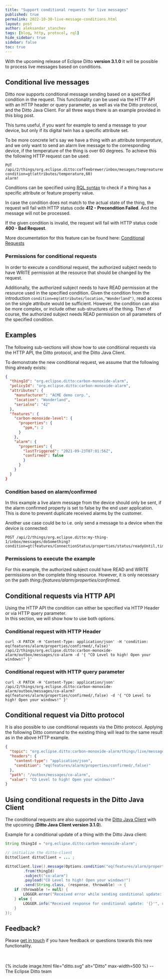 ```yaml
---
title: "Support conditional requests for live messages"
published: true
permalink: 2022-10-30-live-message-conditions.html
layout: post
author: aleksandar_stanchev
tags: [blog, http, protocol, rql]
hide_sidebar: true
sidebar: false
toc: true
---
```


With the upcoming release of Eclipse Ditto **version 3.1.0** it will be possible to process live messages based on 
conditions.

## Conditional live messages
Ditto now supports conditional message sending based on a specified condition in the request.
This functionality can be used via the HTTP API with an HTTP header or query parameter, as well as via the Ditto protocol,
and the Ditto Java Client.
For all three ways there is an example provided in this blog post.

This turns useful, if you want for example to send a message to your device, but only if its digital twin has a specific attribute set.

To be more concrete let's say we have a thing with an attribute _temperature_, and we only want to
send an alarm live message to the corresponding device, if the temperature of the thing is over 60 degrees.
To achieve this the following HTTP request can be used:

```
PUT /api/2/things/org.eclipse.ditto:coffeebrewer/inbox/mesages/tempreatureAlarm?condition=gt(attributes/temperature,60)
alarm!
```

Conditions can be specified using [RQL syntax](basic-rql.html) to check if a thing has a specific attribute
or feature property value.

In case the condition does not match to the actual state of the thing, the request will fail with
HTTP status code **412 - Precondition Failed**. And the message will not be processed.

If the given condition is invalid, the request will fail with HTTP status code **400 - Bad Request**.

More documentation for this feature can be found here: [Conditional Requests](basic-conditional-requests.html)

### Permissions for conditional requests

In order to execute a conditional request, the authorized subject needs to have WRITE permission at the resource
that should be changed by the request.

Additionally, the authorized subject needs to have READ permission at the resource used in the specified condition.
Given the condition from the introduction `condition=eq(attributes/location,"Wonderland")`,
read access on the single attribute would be sufficient.
However, the condition can also be more complex, or include other sub-structures of the thing.
Then of course, the authorized subject needs READ permission on all parameters of the specified condition.

## Examples
The following sub-sections will show how to use conditional requests via the HTTP API, the Ditto protocol,
and the Ditto Java Client.

To demonstrate the new conditional request, we assume that the following thing already exists:

```json
{
  "thingId": "org.eclipse.ditto:carbon-monoxide-alarm",
  "policyId": "org.eclipse.ditto:carbon-monoxide-alarm",
  "attributes": {
    "manufacturer": "ACME demo corp.",
    "location": "Wonderland",
    "serialno": "42"
  },
  "features": {
    "carbon-monoxide-level": {
      "properties": {
        "ppm,": 2
      }
    },
    "alarm": {
      "properties": {
        "lastTriggered": "2021-09-23T07:01:56Z",
        "confirmed": false
        }
      }
    }
  }
}
```

### Condition based on alarm/confirmed
In this example a live alarm message from the device should only be sent, if the alarm confirmed property is set to 
false by the end user application. This is done to prevent duplicate received alarms by the customer.

Another use case could be to i.e. only send a message to a device when the device is connected:
```
POST /api/2/things/org.eclipse.ditto:my-thing-1/inbox/messages/doSomething?condition=gt(features/ConnectionStatus/properties/status/readyUntil,time:now)
```

### Permissions to execute the example
For this example, the authorized subject could have READ and WRITE permissions on the complete thing resource.
However, it is only necessary on the path _thing:/features/alarm/properties/confirmed_.

## Conditional requests via HTTP API
Using the HTTP API the condition can either be specified via HTTP Header or via HTTP query parameter.  
In this section, we will show how to use both options.

### Conditional request with HTTP Header
```
curl -X PATCH -H 'Content-Type: application/json' -H 'condition: eq(features/alarm/properties/confirmed/,false)' /api/2/things/org.eclipse.ditto:carbon-monoxide-alarm/outbox/messages/co-alarm -d '{ "CO Level to high! Open your windows!" }'
```

### Conditional request with HTTP query parameter
```
curl -X PATCH -H 'Content-Type: application/json' /api/2/things/org.eclipse.ditto:carbon-monoxide-alarm/outbox/messages/co-alarm?eq(features/alarm/properties/confirmed/,false) -d '{ "CO Level to high! Open your windows!" }'
```

## Conditional request via Ditto protocol
It is also possible to use conditional requests via the Ditto protocol.
Applying the following Ditto command to the existing thing will lead to the same result as in the above HTTP example.

```json
{
  "topic": "org.eclipse.ditto:carbon-monoxide-alarm/things/live/messages/co-alarm",
  "headers": {
    "content-type": "application/json",
    "condition": "eq(features/alarm/properties/confirmed/,false)"
  },
  "path": "/outbox/messages/co-alarm",
  "value": "CO Level to high! Open your windows!"
}
```

## Using conditional requests in the Ditto Java Client
The conditional requests are also supported via the [Ditto Java Client](client-sdk-java.html)
with the upcoming (**Ditto Java Client version 3.1.0**).

Example for a conditional update of a thing with the Ditto Java client:

```java
String thingId = "org.eclipse.ditto:carbon-monoxide-alarm";

// initialize the ditto-client
DittoClient dittoClient = ... ;

dittoClient.live().message(Options.condition("eq(features/alarm/properties/confirmed/,false)"))
        .from(thingId)
        .subject("co-alarm")
        .payload("CO Level to high! Open your windows!")
        .send(String.class, (response, throwable) -> {
    if (throwable != null) {
        LOGGER.error("Received error while sending conditional update: '{}' ", throwable.toString());
    } else {
        LOGGER.info("Received response for conditional update: '{}'", response);
    }
});
```

## Feedback?

Please [get in touch](feedback.html) if you have feedback or questions towards this new functionality.

<br/>
<br/>
{% include image.html file="ditto.svg" alt="Ditto" max-width=500 %}
--<br/> 
The Eclipse Ditto team
